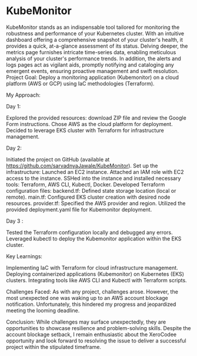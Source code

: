 # KubeMonitor

KubeMonitor stands as an indispensable tool tailored for monitoring the robustness and performance of your Kubernetes cluster. With an intuitive dashboard offering a comprehensive snapshot of your cluster's health, it provides a quick, at-a-glance assessment of its status. Delving deeper, the metrics page furnishes intricate time-series data, enabling meticulous analysis of your cluster's performance trends. In addition, the alerts and logs pages act as vigilant aids, promptly notifying and cataloging any emergent events, ensuring proactive management and swift resolution.
Project Goal: Deploy a monitoring application (Kubemonitor) on a cloud platform (AWS or GCP) using IaC methodologies (Terraform).

My Approach:

Day 1:

Explored the provided resources: download ZIP file and review the Google Form instructions.
Chose AWS as the cloud platform for deployment.
Decided to leverage EKS cluster with Terraform for infrastructure management.

Day 2:

Initiated the project on GitHub (available at https://github.com/sarvadnyaJawale/KubeMonitor).
Set up the infrastructure:
Launched an EC2 instance.
Attached an IAM role with EC2 access to the instance.
SSHed into the instance and installed necessary tools: Terraform, AWS CLI, Kubectl, Docker.
Developed Terraform configuration files:
backend.tf: Defined state storage location (local or remote).
main.tf: Configured EKS cluster creation with desired node resources.
provider.tf: Specified the AWS provider and region.
Utilized the provided deployment.yaml file for Kubemonitor deployment.

Day 3 :

Tested the Terraform configuration locally and debugged any errors.
Leveraged kubectl to deploy the Kubemonitor application within the EKS cluster.

Key Learnings:

Implementing IaC with Terraform for cloud infrastructure management.
Deploying containerized applications (Kubemonitor) on Kubernetes (EKS) clusters.
Integrating tools like AWS CLI and Kubectl with Terraform scripts.

Challenges Faced:
As with any project, challenges arose. However, the most unexpected one was waking up to an AWS account blockage notification. Unfortunately, this hindered my progress and jeopardized meeting the looming deadline.

Conclusion:
While challenges may surface unexpectedly, they are opportunities to showcase resilience and problem-solving skills. Despite the account blockage setback, I remain enthusiastic about the XeroCodee opportunity and look forward to resolving the issue to deliver a successful project within the stipulated timeframe. 
